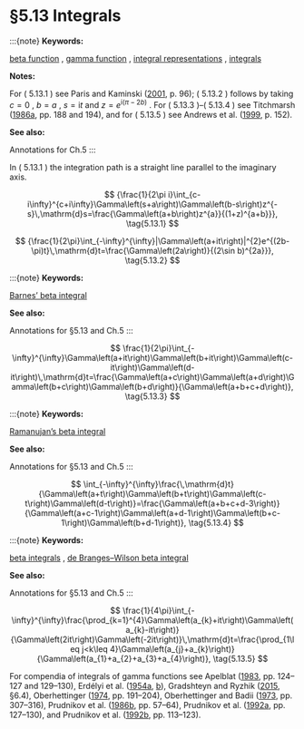 # §5.13 Integrals

:::{note}
**Keywords:**

[beta function](http://dlmf.nist.gov/search/search?q=beta%20function) , [gamma function](http://dlmf.nist.gov/search/search?q=gamma%20function) , [integral representations](http://dlmf.nist.gov/search/search?q=integral%20representations) , [integrals](http://dlmf.nist.gov/search/search?q=integrals)

**Notes:**

For ( 5.13.1 ) see Paris and Kaminski ([2001](./bib/P.html#bib1845 "Asymptotics and Mellin-Barnes Integrals"), p. 96); ( 5.13.2 ) follows by taking $c=0$ , $b=a$ , $s=\mathrm{i}t$ and $z=e^{\mathrm{i}(\pi-2b)}$ . For ( 5.13.3 )–( 5.13.4 ) see Titchmarsh ([1986a](./bib/T.html#bib2254 "Introduction to the Theory of Fourier Integrals"), pp. 188 and 194), and for ( 5.13.5 ) see Andrews et al. ([1999](./bib/index.html#bib103 "Special Functions"), p. 152).

**See also:**

Annotations for Ch.5
:::

In ( 5.13.1 ) the integration path is a straight line parallel to the imaginary axis.


<a id="E1"></a>
$$
{\frac{1}{2\pi i}\int_{c-i\infty}^{c+i\infty}\Gamma\left(s+a\right)\Gamma\left(b-s\right)z^{-s}\,\mathrm{d}s=\frac{\Gamma\left(a+b\right)z^{a}}{(1+z)^{a+b}}}, \tag{5.13.1}
$$


<a id="E2"></a>
$$
{\frac{1}{2\pi}\int_{-\infty}^{\infty}|\Gamma\left(a+it\right)|^{2}e^{(2b-\pi)t}\,\mathrm{d}t=\frac{\Gamma\left(2a\right)}{(2\sin b)^{2a}}}, \tag{5.13.2}
$$

:::{note}
**Keywords:**

[Barnes’ beta integral](http://dlmf.nist.gov/search/search?q=Barnes%E2%80%99%20beta%20integral)

**See also:**

Annotations for §5.13 and Ch.5
:::


<a id="E3"></a>
$$
\frac{1}{2\pi}\int_{-\infty}^{\infty}\Gamma\left(a+it\right)\Gamma\left(b+it\right)\Gamma\left(c-it\right)\Gamma\left(d-it\right)\,\mathrm{d}t=\frac{\Gamma\left(a+c\right)\Gamma\left(a+d\right)\Gamma\left(b+c\right)\Gamma\left(b+d\right)}{\Gamma\left(a+b+c+d\right)}, \tag{5.13.3}
$$

:::{note}
**Keywords:**

[Ramanujan’s beta integral](http://dlmf.nist.gov/search/search?q=Ramanujan%20beta%20integral)

**See also:**

Annotations for §5.13 and Ch.5
:::


<a id="E4"></a>
$$
\int_{-\infty}^{\infty}\frac{\,\mathrm{d}t}{\Gamma\left(a+t\right)\Gamma\left(b+t\right)\Gamma\left(c-t\right)\Gamma\left(d-t\right)}=\frac{\Gamma\left(a+b+c+d-3\right)}{\Gamma\left(a+c-1\right)\Gamma\left(a+d-1\right)\Gamma\left(b+c-1\right)\Gamma\left(b+d-1\right)}, \tag{5.13.4}
$$

:::{note}
**Keywords:**

[beta integrals](http://dlmf.nist.gov/search/search?q=beta%20integrals) , [de Branges–Wilson beta integral](http://dlmf.nist.gov/search/search?q=de%20Branges%E2%80%93Wilson%20beta%20integral)

**See also:**

Annotations for §5.13 and Ch.5
:::


<a id="E5"></a>
$$
\frac{1}{4\pi}\int_{-\infty}^{\infty}\frac{\prod_{k=1}^{4}\Gamma\left(a_{k}+it\right)\Gamma\left(a_{k}-it\right)}{\Gamma\left(2it\right)\Gamma\left(-2it\right)}\,\mathrm{d}t=\frac{\prod_{1\leq j<k\leq 4}\Gamma\left(a_{j}+a_{k}\right)}{\Gamma\left(a_{1}+a_{2}+a_{3}+a_{4}\right)}, \tag{5.13.5}
$$

For compendia of integrals of gamma functions see Apelblat ([1983](./bib/index.html#bib111 "Table of Definite and Infinite Integrals"), pp. 124–127 and 129–130), Erdélyi et al. ([1954a](./bib/E.html#bib753 "Tables of Integral Transforms. Vol. I"), [b](./bib/E.html#bib754 "Tables of Integral Transforms. Vol. II")), Gradshteyn and Ryzhik ([2015](./bib/G.html#bib972 "Table of integrals, series, and products"), §6.4), Oberhettinger ([1974](./bib/O.html#bib1744 "Tables of Mellin Transforms"), pp. 191–204), Oberhettinger and Badii ([1973](./bib/O.html#bib1746 "Tables of Laplace Transforms"), pp. 307–316), Prudnikov et al. ([1986b](./bib/P.html#bib1903 "Integrals and Series: Special Functions, Vol. 2"), pp. 57–64), Prudnikov et al. ([1992a](./bib/P.html#bib1906 "Integrals and Series: Direct Laplace Transforms, Vol. 4"), pp. 127–130), and Prudnikov et al. ([1992b](./bib/P.html#bib1907 "Integrals and Series: Inverse Laplace Transforms, Vol. 5"), pp. 113–123).
